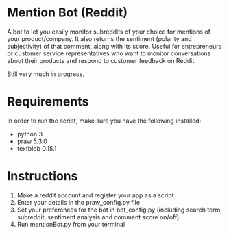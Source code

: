 # Mention Bot (Reddit)
A bot to let you easily monitor subreddits of your choice for mentions of your product/company. It also returns the sentiment (polarity and subjectivity) of that comment, along with its score. Useful for entrepreneurs or customer service representatives who want to monitor conversations about their products and respond to customer feedback on Reddit.

Still very much in progress.

# Requirements
In order to run the script, make sure you have the following installed:
- python 3 
- praw 5.3.0
- textblob 0.15.1

# Instructions
1. Make a reddit account and register your app as a script
2. Enter your details in the praw_config.py file
3. Set your preferences for the bot in bot_config.py (including search term, subreddit, sentiment analysis and comment score on/off)
4. Run mentionBot.py from your terminal